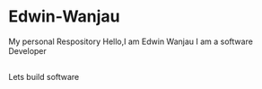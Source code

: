# Edwin-Wanjau
My personal Respository
Hello,I am Edwin Wanjau
I am a software Developer
##
Lets build software
